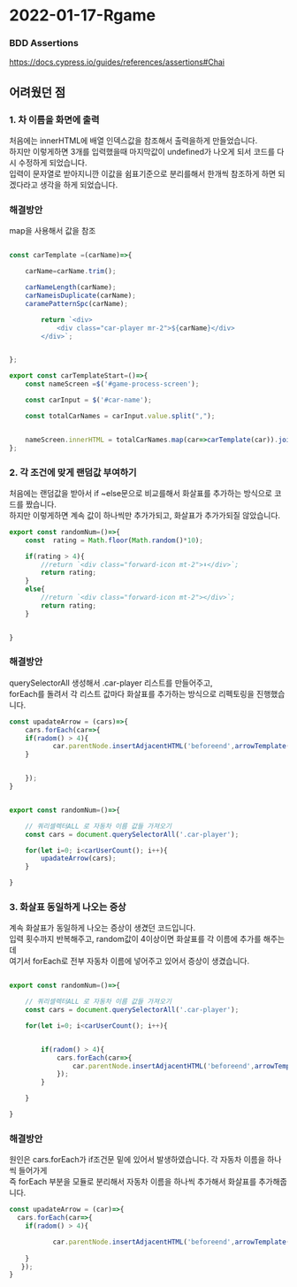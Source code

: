 # 2022-01-17-Rgame

### BDD Assertions
https://docs.cypress.io/guides/references/assertions#Chai

## 어려웠던 점


### 1. 차 이름을 화면에 출력
처음에는 innerHTML에 배열 인덱스값을 참조해서 출력을하게 만들었습니다.<br>
하지만 이렇게하면 3개를 입력했을때 마지막값이 undefined가 나오게 되서 코드를 다시 수정하게 되었습니다.<br>
입력이 문자열로 받아지니깐 이값을 쉼표기준으로 분리를해서 한개씩 참조하게 하면 되겠다라고 생각을 하게 되었습니다.

### 해결방안
map을 사용해서 값을 참조

```javascript

const carTemplate =(carName)=>{

    carName=carName.trim();

    carNameLength(carName);
    carNameisDuplicate(carName);
    caramePatternSpc(carName);

        return `<div>
            <div class="car-player mr-2">${carName}</div>
        </div>`;


};

export const carTemplateStart=()=>{
    const nameScreen =$('#game-process-screen');

    const carInput = $('#car-name');

    const totalCarNames = carInput.value.split(",");


    nameScreen.innerHTML = totalCarNames.map(car=>carTemplate(car)).join("");
};

```

### 2. 각 조건에 맞게 랜덤값 부여하기
처음에는  랜덤값을 받아서 if ~else문으로 비교를해서 화살표를 추가하는 방식으로 코드를 짰습니다.<br>
하지만 이렇게하면 계속 값이 하나씩만 추가가되고, 화살표가 추가가되질 않았습니다.
```javascript
export const randomNum=()=>{
    const  rating = Math.floor(Math.random()*10);

    if(rating > 4){
        //return `<div class="forward-icon mt-2">⬇️️</div>`;
        return rating;
    }
    else{
        //return `<div class="forward-icon mt-2"></div>`;
        return rating;
    }


}
```

### 해결방안
querySelectorAll 생성해서 .car-player 리스트를 만들어주고, <br>
forEach를 돌려서 각 리스트 값마다 화살표를 추가하는 방식으로 리펙토링을 진행했습니다.

```javascript
const upadateArrow = (cars)=>{
    cars.forEach(car=>{
    if(radom() > 4){
           car.parentNode.insertAdjacentHTML('beforeend',arrowTemplate());
    }


    });
}


export const randomNum=()=>{

    // 쿼리셀렉터ALL 로 자동차 이름 값들 가져오기
    const cars = document.querySelectorAll('.car-player');

    for(let i=0; i<carUserCount(); i++){
        upadateArrow(cars);
    }

}

```





### 3. 화살표 동일하게 나오는 증상
계속 화살표가 동일하게 나오는 증상이 생겼던 코드입니다.<br>
입력 횟수까지 반복해주고, random값이 4이상이면 화살표를 각 이름에 추가를 해주는데<br>
여기서 forEach로 전부 자동차 이름에 넣어주고 있어서 증상이 생겼습니다.


```javascript

export const randomNum=()=>{

    // 쿼리셀렉터ALL 로 자동차 이름 값들 가져오기
    const cars = document.querySelectorAll('.car-player');

    for(let i=0; i<carUserCount(); i++){


        if(radom() > 4){
            cars.forEach(car=>{
                car.parentNode.insertAdjacentHTML('beforeend',arrowTemplate());
            });
        }

    }

}

```

### 해결방안
원인은 cars.forEach가 if조건문 밑에 있어서 발생하였습니다.
각 자동차 이름을 하나씩 들어가게 <br>
즉 forEach 부분을 모듈로 분리해서 자동차 이름을 하나씩 추가해서 화살표를 추가해줍니다.

```javascript
const upadateArrow = (car)=>{
  cars.forEach(car=>{
    if(radom() > 4){

           car.parentNode.insertAdjacentHTML('beforeend',arrowTemplate());
     
    }
   });
}
```


